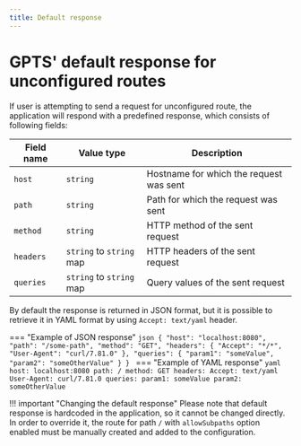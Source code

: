 ```yaml
---
title: Default response
---
```


# **GPTS**' default response for unconfigured routes

If user is attempting to send a request for unconfigured route, the application will respond with a predefined response, which consists of following fields:

| Field name | Value type | Description |
|-|-|-|
| `host` | `string` | Hostname for which the request was sent |
| `path` | `string` | Path for which the request was sent |
| `method` | `string` | HTTP method of the sent request |
| `headers` | `string` to `string` map | HTTP headers of the sent request |
| `queries` | `string` to `string` map | Query values of the sent request |

By default the response is returned in JSON format, but it is possible to retrieve it in YAML format by using `Accept: text/yaml` header.

=== "Example of JSON response"
    ```json
    {
      "host": "localhost:8080",
      "path": "/some-path",
      "method": "GET",
      "headers": {
        "Accept": "*/*",
        "User-Agent": "curl/7.81.0"
      },
      "queries": {
        "param1": "someValue",
        "param2": "someOtherValue"
      }
    }
    ```
=== "Example of YAML response"
    ```yaml
    host: localhost:8080
    path: /
    method: GET
    headers:
      Accept: text/yaml
      User-Agent: curl/7.81.0
    queries:
      param1: someValue
      param2: someOtherValue
    ```

!!! important "Changing the default response"
    Please note that default response is hardcoded in the application, so it cannot be changed directly. In order to override it, the route for path `/` with `allowSubpaths` option enabled must be manually created and added to the configuration.
